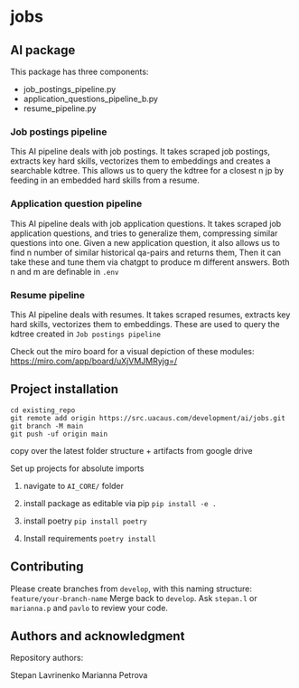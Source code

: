 # jobs



## AI package
This package has three components:
 - job_postings_pipeline.py
 - application_questions_pipeline_b.py
 - resume_pipeline.py

 

 ### Job postings pipeline
 This AI pipeline deals with job postings. It takes scraped job postings, extracts key hard skills, vectorizes them to embeddings and creates a searchable kdtree. This allows us to query the kdtree for a closest n jp by feeding in an embedded hard skills from a resume.

  ### Application question pipeline
 This AI pipeline deals with job application questions. It takes scraped job application questions, and tries to generalize them, compressing similar questions into one.
 Given a new application question, it also allows us to find n number of similar historical qa-pairs and returns them, Then it can take these and tune them via chatgpt to produce m different answers. Both n and m are definable in `.env`

  ### Resume pipeline
 This AI pipeline deals with resumes. It takes scraped resumes, extracts key hard skills, vectorizes them to embeddings. These are used to query the kdtree created in `Job postings pipeline`

 

 Check out the miro board for a visual depiction of these modules:
 https://miro.com/app/board/uXjVMJMRyjg=/




## Project installation

```
cd existing_repo
git remote add origin https://src.uacaus.com/development/ai/jobs.git
git branch -M main
git push -uf origin main
```

copy over the latest folder structure + artifacts from google drive

Set up projects for absolute imports
1. navigate to `AI_CORE/` folder
2. install package as editable via pip
`pip install -e .`
3. install poetry
`pip install poetry`

4. Install requirements
`poetry install`

## Contributing
Please create branches from `develop`, with this naming structure:
`feature/your-branch-name`
Merge back to `develop`. Ask `stepan.l` or `marianna.p` and `pavlo` to review your code.


## Authors and acknowledgment
Repository authors:

Stepan Lavrinenko
Marianna Petrova

